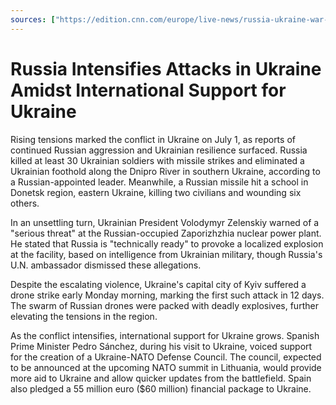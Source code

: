 ```yaml
---
sources: ["https://edition.cnn.com/europe/live-news/russia-ukraine-war-news-07-01-23/index.html", "https://news.yahoo.com/spain-allocate-55-million-euros-144258989.html", "https://www.independent.co.uk/news/world/europe/russia-ukraine-war-putin-latest-news-b2367973.html"]
---
```

# Russia Intensifies Attacks in Ukraine Amidst International Support for Ukraine

Rising tensions marked the conflict in Ukraine on July 1, as reports of continued Russian aggression and Ukrainian resilience surfaced. Russia killed at least 30 Ukrainian soldiers with missile strikes and eliminated a Ukrainian foothold along the Dnipro River in southern Ukraine, according to a Russian-appointed leader. Meanwhile, a Russian missile hit a school in Donetsk region, eastern Ukraine, killing two civilians and wounding six others.

In an unsettling turn, Ukrainian President Volodymyr Zelenskiy warned of a "serious threat" at the Russian-occupied Zaporizhzhia nuclear power plant. He stated that Russia is "technically ready" to provoke a localized explosion at the facility, based on intelligence from Ukrainian military, though Russia's U.N. ambassador dismissed these allegations.

Despite the escalating violence, Ukraine's capital city of Kyiv suffered a drone strike early Monday morning, marking the first such attack in 12 days. The swarm of Russian drones were packed with deadly explosives, further elevating the tensions in the region.

As the conflict intensifies, international support for Ukraine grows. Spanish Prime Minister Pedro Sánchez, during his visit to Ukraine, voiced support for the creation of a Ukraine-NATO Defense Council. The council, expected to be announced at the upcoming NATO summit in Lithuania, would provide more aid to Ukraine and allow quicker updates from the battlefield. Spain also pledged a 55 million euro ($60 million) financial package to Ukraine.